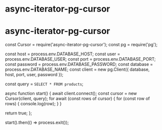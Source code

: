# async-iterator-pg-cursor

# async-iterator-pg-cursor

const Cursor = require('async-iterator-pg-cursor');
const pg = require('pg');

const host = process.env.DATABASE_HOST;
const user = process.env.DATABASE_USER;
const port = process.env.DATABASE_PORT;
const password = process.env.DATABASE_PASSWORD;
const database = process.env.DATABASE_NAME;
const client = new pg.Client({ database, host, port, user, password });

const query = `SELECT * FROM products`;

async function start() {
  await client.connect();
  const cursor = new Cursor(client, query);
  for await (const rows of cursor) {
    for (const row of rows) {
      console.log(row);
    }
  }

  return true;
};

start().then(() => process.exit());
